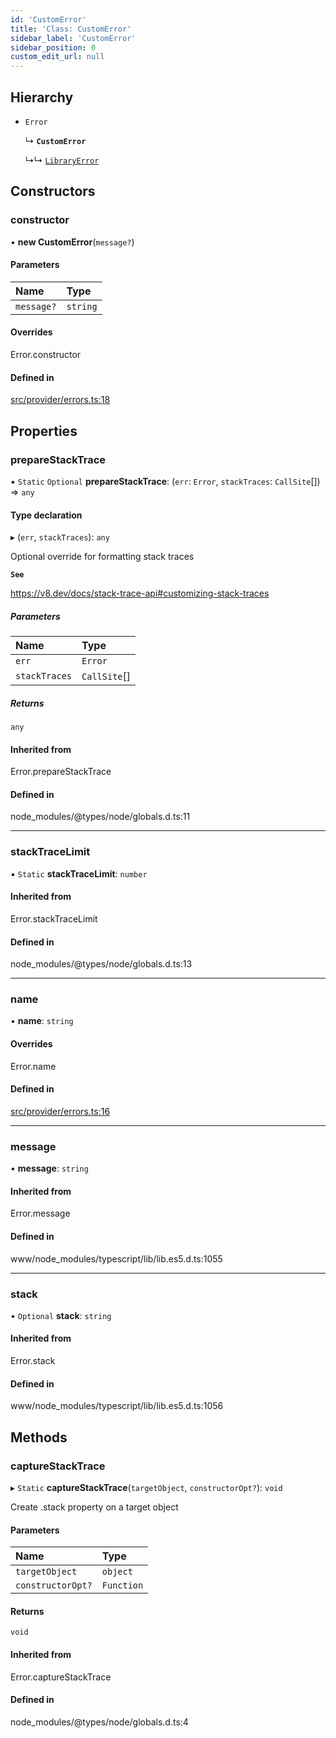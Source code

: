 ```yaml
---
id: 'CustomError'
title: 'Class: CustomError'
sidebar_label: 'CustomError'
sidebar_position: 0
custom_edit_url: null
---
```


## Hierarchy

- `Error`

  ↳ **`CustomError`**

  ↳↳ [`LibraryError`](LibraryError.md)

## Constructors

### constructor

• **new CustomError**(`message?`)

#### Parameters

| Name       | Type     |
| :--------- | :------- |
| `message?` | `string` |

#### Overrides

Error.constructor

#### Defined in

[src/provider/errors.ts:18](https://github.com/starknet-io/starknet.js/blob/v5.19.5/src/provider/errors.ts#L18)

## Properties

### prepareStackTrace

▪ `Static` `Optional` **prepareStackTrace**: (`err`: `Error`, `stackTraces`: `CallSite`[]) => `any`

#### Type declaration

▸ (`err`, `stackTraces`): `any`

Optional override for formatting stack traces

**`See`**

https://v8.dev/docs/stack-trace-api#customizing-stack-traces

##### Parameters

| Name          | Type         |
| :------------ | :----------- |
| `err`         | `Error`      |
| `stackTraces` | `CallSite`[] |

##### Returns

`any`

#### Inherited from

Error.prepareStackTrace

#### Defined in

node_modules/@types/node/globals.d.ts:11

---

### stackTraceLimit

▪ `Static` **stackTraceLimit**: `number`

#### Inherited from

Error.stackTraceLimit

#### Defined in

node_modules/@types/node/globals.d.ts:13

---

### name

• **name**: `string`

#### Overrides

Error.name

#### Defined in

[src/provider/errors.ts:16](https://github.com/starknet-io/starknet.js/blob/v5.19.5/src/provider/errors.ts#L16)

---

### message

• **message**: `string`

#### Inherited from

Error.message

#### Defined in

www/node_modules/typescript/lib/lib.es5.d.ts:1055

---

### stack

• `Optional` **stack**: `string`

#### Inherited from

Error.stack

#### Defined in

www/node_modules/typescript/lib/lib.es5.d.ts:1056

## Methods

### captureStackTrace

▸ `Static` **captureStackTrace**(`targetObject`, `constructorOpt?`): `void`

Create .stack property on a target object

#### Parameters

| Name              | Type       |
| :---------------- | :--------- |
| `targetObject`    | `object`   |
| `constructorOpt?` | `Function` |

#### Returns

`void`

#### Inherited from

Error.captureStackTrace

#### Defined in

node_modules/@types/node/globals.d.ts:4
